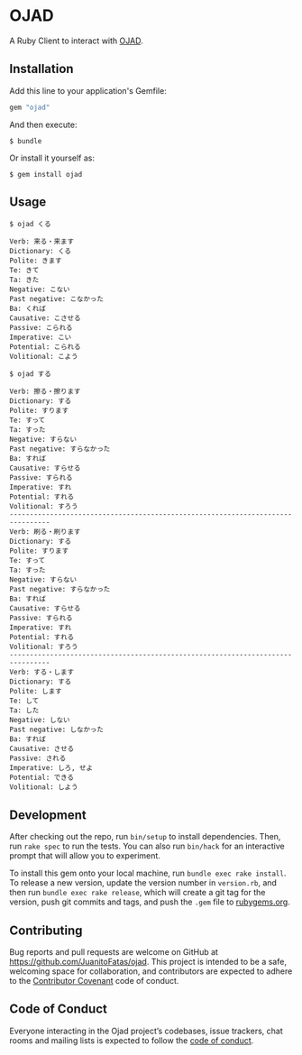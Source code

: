 # OJAD

A Ruby Client to interact with [OJAD][ojad].

## Installation

Add this line to your application's Gemfile:

```ruby
gem "ojad"
```

And then execute:

    $ bundle

Or install it yourself as:

    $ gem install ojad

## Usage

```
$ ojad くる
```

```
Verb: 来る・来ます
Dictionary: くる
Polite: きます
Te: きて
Ta: きた
Negative: こない
Past negative: こなかった
Ba: くれば
Causative: こさせる
Passive: こられる
Imperative: こい
Potential: こられる
Volitional: こよう
```

```
$ ojad する
```

```
Verb: 擦る・擦ります
Dictionary: する
Polite: すります
Te: すって
Ta: すった
Negative: すらない
Past negative: すらなかった
Ba: すれば
Causative: すらせる
Passive: すられる
Imperative: すれ
Potential: すれる
Volitional: すろう
--------------------------------------------------------------------------------
Verb: 刷る・刷ります
Dictionary: する
Polite: すります
Te: すって
Ta: すった
Negative: すらない
Past negative: すらなかった
Ba: すれば
Causative: すらせる
Passive: すられる
Imperative: すれ
Potential: すれる
Volitional: すろう
--------------------------------------------------------------------------------
Verb: する・します
Dictionary: する
Polite: します
Te: して
Ta: した
Negative: しない
Past negative: しなかった
Ba: すれば
Causative: させる
Passive: される
Imperative: しろ, せよ
Potential: できる
Volitional: しよう
```

## Development

After checking out the repo, run `bin/setup` to install dependencies. Then, run `rake spec` to run the tests. You can also run `bin/hack` for an interactive prompt that will allow you to experiment.

To install this gem onto your local machine, run `bundle exec rake install`. To release a new version, update the version number in `version.rb`, and then run `bundle exec rake release`, which will create a git tag for the version, push git commits and tags, and push the `.gem` file to [rubygems.org](https://rubygems.org).

## Contributing

Bug reports and pull requests are welcome on GitHub at https://github.com/JuanitoFatas/ojad. This project is intended to be a safe, welcoming space for collaboration, and contributors are expected to adhere to the [Contributor Covenant](http://contributor-covenant.org) code of conduct.

## Code of Conduct

Everyone interacting in the Ojad project’s codebases, issue trackers, chat rooms and mailing lists is expected to follow the [code of conduct](https://github.com/JuanitoFatas/ojad/blob/master/CODE_OF_CONDUCT.md).

[ojad]: http://www.gavo.t.u-tokyo.ac.jp/ojad/search
[ojad-search]: http://www.gavo.t.u-tokyo.ac.jp/ojad/search
